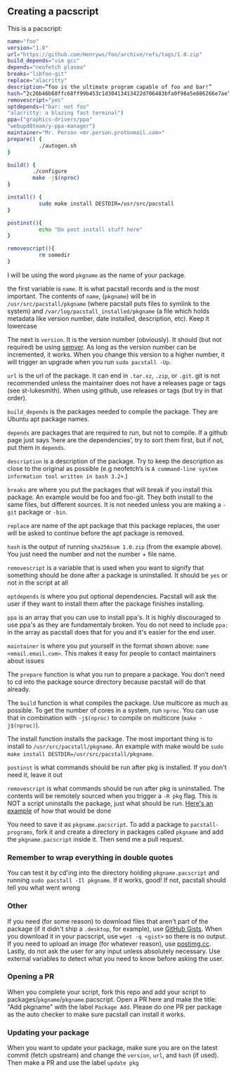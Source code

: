 ## Creating a pacscript
This is a pacscript:
```bash
name="foo"
version="1.0"
url="https://github.com/Henryws/foo/archive/refs/tags/1.0.zip"
build_depends="vim gcc"
depends="neofetch plasma"
breaks="libfoo-git"
replace="alacritty"
description=“foo is the ultimate program capable of foo and bar!”
hash=“2c26b46b68ffc68ff99b453c1d30413413422d706483bfa0f98a5e886266e7ae”
removescript="yes"
optdepends=("bar: not foo"
"alacritty: a blazing fast terminal")
ppa=("graphics-drivers/ppa"
"webupd8team/y-ppa-manager")
maintainer="Mr. Person <mr.person.protonmail.com>"
prepare() {
          ./autogen.sh
}

build() {
        ./configure
        make -j$(nproc)
}

install() {
          sudo make install DESTDIR=/usr/src/pacstall
}

postinst(){
          echo "Do post install stuff here"
}

removescript(){
          rm somedir
}
```

I will be using the word `pkgname` as the name of your package.

the first variable is `name`. It is what pacstall records and is the most important. The contents of `name`, (`pkgname`) will be in `/usr/src/pacstall/pkgname` (where pacstall puts files to symlink to the system) and `/var/log/pacstall_installed/pkgname` (a file which holds metadata like version number, date installed, description, etc). Keep it lowercase

The next is `version`. It is the version number (obviously). It should (but not required) be using [semver](https://semver.org). As long as the version number can be incremented, it works. When you change this version to a higher number, it will trigger an upgrade when you run `sudo pacstall -Up`.

`url` is the url of the package. It can end in `.tar.xz`, `.zip`, or `.git`. git is not recommended unless the maintainer does not have a releases page or tags (see st-lukesmith). When using github, use releases or tags (but try in that order).

`build_depends` is the packages needed to compile the package. They are Ubuntu apt package names.

`depends` are packages that are required to run, but not to compile. If a github page just says ‘here are the dependencies’, try to sort them first, but if not, put them in `depends`.

`description` is a description of the package. Try to keep the description as close to the original as possible (e.g neofetch’s is `A command-line system information tool written in bash 3.2+`.)

`breaks` are where you put the packages that will break if you install this package. An example would be foo and foo-git. They both install to the same files, but different sources. It is not needed unless you are making a `-git` package or `-bin`.

`replace` are name of the apt package that this package replaces, the user will be asked to continue before the apt package is removed.

`hash` is the output of running `sha256sum 1.0.zip` (from the example above). You just need the number and not the number + file name.

`removescript` is a variable that is used when you want to signify that something should be done after a package is uninstalled. It should be `yes` or not in the script at all

`optdepends` is where you put optional dependencies. Pacstall will ask the user if they want to install them after the package finishes installing.

`ppa` is an array that you can use to install ppa's. It is highly discouraged to use ppa's as they are fundamentaly broken. You do not need to include `ppa:` in the array as pacstall does that for you and it's easier for the end user.

`maintainer` is where you put yourself in the format shown above: `name <email.email.com>`. This makes it easy for people to contact maintainers about issues

The `prepare` function is what you run to prepare a package. You don’t need to cd into the package source directory because pacstall will do that already.

The `build` function is what compiles the package. Use multicore as much as possible. To get the number of cores in a system, run `nproc`. You can use that in combination with `-j$(nproc)` to compile on multicore (`make -j$(nproc)`).

The install function installs the package. The most important thing is to install to `/usr/src/pacstall/pkgname`. An example with make would be `sudo make install DESTDIR=/usr/src/pacstall/pkgname`.

`postinst` is what commands should be run after pkg is installed. If you don't need it, leave it out

`removescript` is what commands should be run after pkg is uninstalled. The contents will be remotely sourced when you trigger a `-R pkg` flag. This is NOT a script uninstalls the package, just what should be run. [Here's an example](https://github.com/Henryws/pacstall-programs/blob/master/packages/tuner/tuner.pacscript) of how that would be done

You need to save it as `pkgname.pacscript`. To add a package to `pacstall-programs`, fork it and create a directory in packages called `pkgname` and add the `pkgname.pacscript` inside it. Then send me a pull request.

### Remember to wrap everything in double quotes

You can test it by cd'ing into the directory holding `pkgname.pacscript` and running `sudo pacstall -Il pkgname`. If it works, good! If not, pacstall should tell you what went wrong


### Other
If you need (for some reason) to download files that aren't part of the package (if it didn't ship a `.desktop`, for example), use [GitHub Gists](https://gist.github.com). When you download it in your pacscript, use `wget -q <gist>` so there is no output. If you need to upload an image (for whatever reason), use [postimg.cc](https://postimg.cc).
Lastly, do not ask the user for any input unless absolutely necessary. Use external variables to detect what you need to know before asking the user.

### Opening a PR
When you complete your script, fork this repo and add your script to packages/`pkgname`/`pkgname`.pacscript. Open a PR here and make the title: "Add pkgname" with the label `Package Add`. Please do one PR per package as the auto checker to make sure pacstall can install it works.

### Updating your package
When you want to update your package, make sure you are on the latest commit (fetch upstream) and change the `version`, `url`, and `hash` (if used). Then make a PR and use the label `update pkg`
